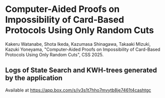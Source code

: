 # Computer-Aided Proofs on Impossibility of Card-Based Protocols Using Only Random Cuts
Kakeru Watanabe, Shota Ikeda, Kazumasa Shinagawa, Takaaki Mizuki, Kazuki Yoneyama, "Computer-Aided Proofs on Impossibility of Card-Based Protocols Using Only Random Cuts", CSS 2025.

## Logs of State Search and KWH-trees generated by the application
Available at https://app.box.com/s/iv3s1t7hho7mvytb8je7461t4cashtgc
